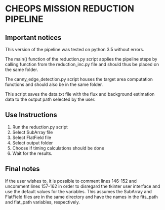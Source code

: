 # CHEOPS MISSION REDUCTION PIPELINE

## Important notices

This version of the pipeline was tested on python 3.5 without errors.

The main() function of the reduction.py script applies the pipeline
steps by calling function from the reduction_inc.py file and should
thus be placed on the same folder.

The canny_edge_detection.py script houses the target area computation
functions and should also be in the same folder.

This script saves the data.txt file with the flux and background estimation
data to the output path selected by the user.

## Use Instructions

1. Run the reduction.py script
2. Select SubArray file
3. Select FlatField file
4. Select output folder
5. Choose if timing calculations should be done
6. Wait for the results.

## Final notes

If the user wishes to, it is possible to comment lines 146-152 and
uncomment lines 157-162 in order to disregard the tkinter user interface
and use the default values for the variables. This assumes the SubArray
and FlatField files are in the same directory and have the names in the
fits_path and flat_path variables, respectively.
